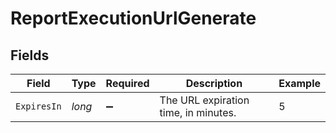 # ReportExecutionUrlGenerate


## Fields

| Field                                | Type                                 | Required                             | Description                          | Example                              |
| ------------------------------------ | ------------------------------------ | ------------------------------------ | ------------------------------------ | ------------------------------------ |
| `ExpiresIn`                          | *long*                               | :heavy_minus_sign:                   | The URL expiration time, in minutes. | 5                                    |
